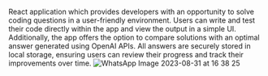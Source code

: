 React application which provides developers with an opportunity to solve coding questions in a user-friendly environment. Users can write and test their code directly within the app and view the output in a simple UI. Additionally, the app offers the option to compare solutions with an optimal answer generated using OpenAI APIs. All answers are securely stored in local storage, ensuring users can review their progress and track their improvements over time. 
![WhatsApp Image 2023-08-31 at 16 38 25](https://github.com/ugurOzyesilova/solveJS/assets/81923195/a5282f01-a302-412d-b069-8cd902063b91)
